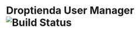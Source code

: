 # Droptienda User Manager ![Build Status](https://api.travis-ci.org/microweber-packages/microweber-user-manager.svg?branch=master)
